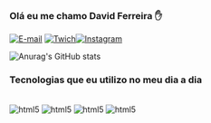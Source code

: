 ### Olá eu me chamo David Ferreira ✋


[![E-mail](	https://img.shields.io/badge/Gmail-D14836?style=for-the-badge&logo=gmail&logoColor=white)](https://davidsonmendes12345@gmail.com)
[![Twich](	https://img.shields.io/badge/Twitch-9146FF?style=for-the-badge&logo=twitch&logoColor=white
)](https://twich.tv/davidsonmendes01)[![Instagram](https://img.shields.io/badge/Instagram-E4405F?style=for-the-badge&logo=instagram&logoColor=white)](https://instagram.com/david.sn0)

![Anurag's GitHub stats](https://github-readme-stats.vercel.app/api?username=Davidson0109&show_icons=true&theme=dracula)

### Tecnologias que eu utilizo no meu dia a dia 

<div style= "display: inline_block"><br/>
<img alingn="center" alt="html5" src="https://img.shields.io/badge/HTML5-E34F26?style=for-the-badge&logo=html5&logoColor=white" />
<img alingn="center" alt="html5" src="https://img.shields.io/badge/CSS3-1572B6?style=for-the-badge&logo=css3&logoColor=white" />
<img alingn="center" alt="html5" src="https://img.shields.io/badge/C%23-239120?style=for-the-badge&logo=c-sharp&logoColor=white" />
<img alingn="center" alt="html5" src="https://img.shields.io/badge/JavaScript-F7DF1E?style=for-the-badge&logo=javascript&logoColor=black" />
</div>





>








